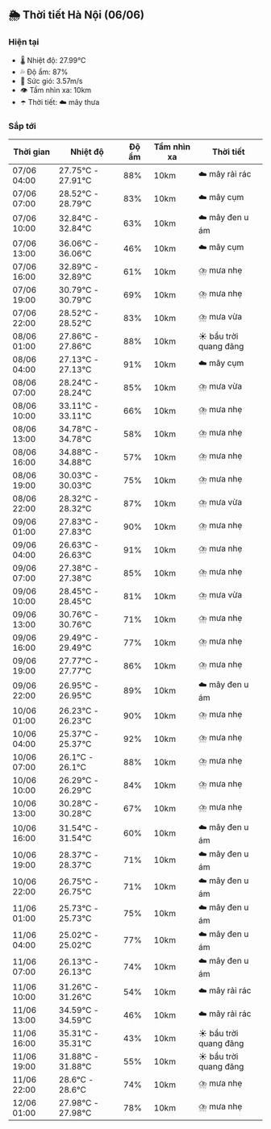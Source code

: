 ## 🌦️ Thời tiết Hà Nội (06/06)

### Hiện tại

- 🌡️ Nhiệt độ: 27.99℃
- 💦 Độ ẩm: 87%
- 💨 Sức gió: 3.57m/s
- 👁️ Tầm nhìn xa: 10km
- ☂️ Thời tiết: ☁️ mây thưa

### Sắp tới

| Thời gian | Nhiệt độ | Độ ẩm | Tầm nhìn xa | Thời tiết |
| --- | --- | --- | --- | --- |
| 07/06 04:00 | 27.75℃ - 27.91℃ | 88% | 10km | ☁️ mây rải rác |
| 07/06 07:00 | 28.52℃ - 28.79℃ | 83% | 10km | ☁️ mây cụm |
| 07/06 10:00 | 32.84℃ - 32.84℃ | 63% | 10km | ☁️ mây đen u ám |
| 07/06 13:00 | 36.06℃ - 36.06℃ | 46% | 10km | ☁️ mây cụm |
| 07/06 16:00 | 32.89℃ - 32.89℃ | 61% | 10km | ⛈️ mưa nhẹ |
| 07/06 19:00 | 30.79℃ - 30.79℃ | 69% | 10km | ⛈️ mưa nhẹ |
| 07/06 22:00 | 28.52℃ - 28.52℃ | 83% | 10km | ⛈️ mưa vừa |
| 08/06 01:00 | 27.86℃ - 27.86℃ | 88% | 10km | ☀️ bầu trời quang đãng |
| 08/06 04:00 | 27.13℃ - 27.13℃ | 91% | 10km | ☁️ mây cụm |
| 08/06 07:00 | 28.24℃ - 28.24℃ | 85% | 10km | ⛈️ mưa vừa |
| 08/06 10:00 | 33.11℃ - 33.11℃ | 66% | 10km | ⛈️ mưa nhẹ |
| 08/06 13:00 | 34.78℃ - 34.78℃ | 58% | 10km | ⛈️ mưa nhẹ |
| 08/06 16:00 | 34.88℃ - 34.88℃ | 57% | 10km | ⛈️ mưa nhẹ |
| 08/06 19:00 | 30.03℃ - 30.03℃ | 75% | 10km | ⛈️ mưa nhẹ |
| 08/06 22:00 | 28.32℃ - 28.32℃ | 87% | 10km | ⛈️ mưa vừa |
| 09/06 01:00 | 27.83℃ - 27.83℃ | 90% | 10km | ⛈️ mưa nhẹ |
| 09/06 04:00 | 26.63℃ - 26.63℃ | 91% | 10km | ⛈️ mưa nhẹ |
| 09/06 07:00 | 27.38℃ - 27.38℃ | 85% | 10km | ⛈️ mưa nhẹ |
| 09/06 10:00 | 28.45℃ - 28.45℃ | 81% | 10km | ⛈️ mưa vừa |
| 09/06 13:00 | 30.76℃ - 30.76℃ | 71% | 10km | ⛈️ mưa nhẹ |
| 09/06 16:00 | 29.49℃ - 29.49℃ | 77% | 10km | ⛈️ mưa nhẹ |
| 09/06 19:00 | 27.77℃ - 27.77℃ | 86% | 10km | ⛈️ mưa nhẹ |
| 09/06 22:00 | 26.95℃ - 26.95℃ | 89% | 10km | ☁️ mây đen u ám |
| 10/06 01:00 | 26.23℃ - 26.23℃ | 90% | 10km | ⛈️ mưa nhẹ |
| 10/06 04:00 | 25.37℃ - 25.37℃ | 92% | 10km | ⛈️ mưa nhẹ |
| 10/06 07:00 | 26.1℃ - 26.1℃ | 88% | 10km | ⛈️ mưa nhẹ |
| 10/06 10:00 | 26.29℃ - 26.29℃ | 84% | 10km | ⛈️ mưa nhẹ |
| 10/06 13:00 | 30.28℃ - 30.28℃ | 67% | 10km | ⛈️ mưa nhẹ |
| 10/06 16:00 | 31.54℃ - 31.54℃ | 60% | 10km | ☁️ mây đen u ám |
| 10/06 19:00 | 28.37℃ - 28.37℃ | 71% | 10km | ☁️ mây đen u ám |
| 10/06 22:00 | 26.75℃ - 26.75℃ | 71% | 10km | ☁️ mây đen u ám |
| 11/06 01:00 | 25.73℃ - 25.73℃ | 75% | 10km | ☁️ mây đen u ám |
| 11/06 04:00 | 25.02℃ - 25.02℃ | 77% | 10km | ☁️ mây đen u ám |
| 11/06 07:00 | 26.13℃ - 26.13℃ | 74% | 10km | ☁️ mây đen u ám |
| 11/06 10:00 | 31.26℃ - 31.26℃ | 54% | 10km | ☁️ mây rải rác |
| 11/06 13:00 | 34.59℃ - 34.59℃ | 46% | 10km | ☁️ mây rải rác |
| 11/06 16:00 | 35.31℃ - 35.31℃ | 43% | 10km | ☀️ bầu trời quang đãng |
| 11/06 19:00 | 31.88℃ - 31.88℃ | 55% | 10km | ☀️ bầu trời quang đãng |
| 11/06 22:00 | 28.6℃ - 28.6℃ | 74% | 10km | ⛈️ mưa nhẹ |
| 12/06 01:00 | 27.98℃ - 27.98℃ | 78% | 10km | ⛈️ mưa nhẹ |
